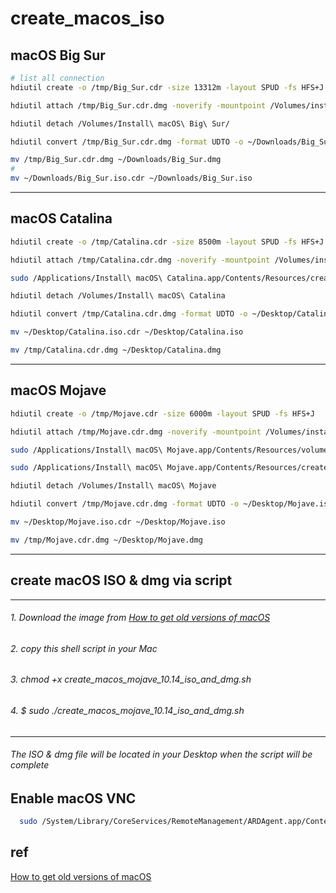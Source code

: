 # create_macos_iso

## macOS Big Sur

```bash
# list all connection
hdiutil create -o /tmp/Big_Sur.cdr -size 13312m -layout SPUD -fs HFS+J

hdiutil attach /tmp/Big_Sur.cdr.dmg -noverify -mountpoint /Volumes/install_build

hdiutil detach /Volumes/Install\ macOS\ Big\ Sur/

hdiutil convert /tmp/Big_Sur.cdr.dmg -format UDTO -o ~/Downloads/Big_Sur.iso

mv /tmp/Big_Sur.cdr.dmg ~/Downloads/Big_Sur.dmg
#
mv ~/Downloads/Big_Sur.iso.cdr ~/Downloads/Big_Sur.iso
```


---

## macOS Catalina

```bash
hdiutil create -o /tmp/Catalina.cdr -size 8500m -layout SPUD -fs HFS+J

hdiutil attach /tmp/Catalina.cdr.dmg -noverify -mountpoint /Volumes/install_build

sudo /Applications/Install\ macOS\ Catalina.app/Contents/Resources/createinstallmedia --volume /Volumes/install_build

hdiutil detach /Volumes/Install\ macOS\ Catalina

hdiutil convert /tmp/Catalina.cdr.dmg -format UDTO -o ~/Desktop/Catalina.iso

mv ~/Desktop/Catalina.iso.cdr ~/Desktop/Catalina.iso

mv /tmp/Catalina.cdr.dmg ~/Desktop/Catalina.dmg
```


---

## macOS Mojave

```bash
hdiutil create -o /tmp/Mojave.cdr -size 6000m -layout SPUD -fs HFS+J

hdiutil attach /tmp/Mojave.cdr.dmg -noverify -mountpoint /Volumes/install_build

sudo /Applications/Install\ macOS\ Mojave.app/Contents/Resources/volume /Volumes/install_buildcreateinstallmedia

sudo /Applications/Install\ macOS\ Mojave.app/Contents/Resources/createinstallmedia --volume /Volumes/install_build

hdiutil detach /Volumes/Install\ macOS\ Mojave

hdiutil convert /tmp/Mojave.cdr.dmg -format UDTO -o ~/Desktop/Mojave.iso

mv ~/Desktop/Mojave.iso.cdr ~/Desktop/Mojave.iso

mv /tmp/Mojave.cdr.dmg ~/Desktop/Mojave.dmg
```
---


## create macOS ISO & dmg via script
***
###### 1. Download the image from [How to get old versions of macOS](https://support.apple.com/en-gb/HT211683)
###### 2. copy this shell script in your Mac
###### 3. chmod +x create_macos_mojave_10.14_iso_and_dmg.sh
###### 4. $ sudo ./create_macos_mojave_10.14_iso_and_dmg.sh
***
###### The ISO & dmg file will be located in your Desktop when the script will be complete

## Enable macOS VNC
```bash
  sudo /System/Library/CoreServices/RemoteManagement/ARDAgent.app/Contents/Resources/kickstart -activate -configure -access -on -clientopts -setvnclegacy -vnclegacy yes -clientopts -setvncpw -vncpw $vnc_passwd -restart -agent -privs -all
```

## ref

[How to get old versions of macOS](https://support.apple.com/en-gb/HT211683)

